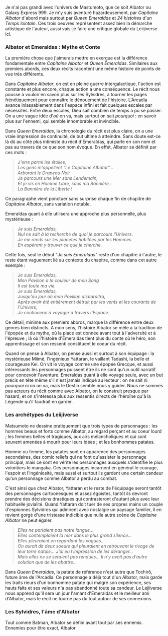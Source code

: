 Je n'ai pas grandi avec l'univers de Mastumoto, que ce soit Albator ou Galaxy Express 999. Je m'y suis aventuré hazardeusement, par *Capitaine Albator* d'abord mais surtout par *Queen Emeraldas* et *24 histoires d'un Temps lointain*. Ces trois oeuvres représentent assez bien la démarche artistique de l'auteur, aussi vais-je faire une critique globale du Leiijiverse ici. 

### Albator et Emeraldas : Mythe et Conte

La première chose que j'aimerais mettre en exergue est la différence fondamentale entre *Capitaine Albator* et *Queen Emeraldas*. Similaires aux premiers abords, ces deux récits racontent une même histoire de points de vue très différents.

Dans *Capitaine Albator*, on est en pleine guerre intergalactique, l'action est constante et plus encore, chaque action a une conséquence. Le récit nous pousse à vouloir en savoir plus sur les Sylvidres, à tourner les pages frénétiquement pour connaître le dénouement de l'histoire. L'Arcadia avance inlassablement dans l'espace infini et fait quelques escales par nécessités. Entre deux escales, Dieu sait combien de temps à pu se passer. On a une vague idée d'*où* on va, mais surtout on sait *pourquoi* : en savoir plus sur l'ennemi, qui semble innombrable et invincible.

Dans *Queen Emeraldas*, la chronologie du récit est plus claire, on a une vraie impression de continuité, de but ultime à atteindre. Sans doute est-ce là dû au côté plus intimiste du récit d'Emeraldas, qui parle en son nom et pas au travers de ce que son nom évoque. En effet, Albator se définit par ces mots :

> *J'erre parmi les étoiles,  
> Les gens m'appellent "Le Capitaine Albator"...  
> Arborant le Drapeau Noir  
> Je parcours une Mer sans Lendemain,  
> Et je vis en Homme Libre, sous ma Bannière :  
> La Bannière de la Liberté !*

Ce paragraphe vient ponctuer sans surprise chaque fin de chapitre de *Capitaine Albator*, sans variation notable.

Emeraldas quant à elle utilisera une approche plus personnelle, plus mystérieuse :

> *Je suis Emeraldas,  
> Nul ne sait à la recherche de quoi je parcours l'Univers.  
> Je me rends sur les planètes habitées par les Hommes  
> En espérant y trouver ce que je cherche.*

Cette fois, seul le début "*Je suis Emeraldas*" reste d'un chapitre à l'autre, le reste étant vaguement lié au contexte du chapitre, comme dans cet autre exemple :

> *Je suis Emeraldas,  
> Mon Pavillon a la couleur de mon Sang  
> Il est toute ma vie.  
> Je suis Emeraldas,  
> Jusqu'au jour où mon Pavillon disparaitra,  
> Après avoir été entièrement détruit par les vents et les courants de l'Univers,  
> Je continuerai à voyager à travers l'Espace.*

Ce détail, minime aux premiers abords, marque la différence entre deux genres bien distincts. A mon sens, l'histoire Albator se mêle à la tradition de l'épopée et du mythe, où la place est donnée avant tout à l'adversité et à l'épreuve ; là où l'histoire d'Emeraldas tient plus du conte où le héro, son apprentissage et son ressenti constituent le coeur du récit.

Quand on pense à Albator, on pense aussi et surtout à son équipage : la mystérieuse Miimé, l'ingénieux Yattaran, le vaillant Tadashi, la belle et courageuse Kei. On vit le voyage comme une épopée Grecque, et aussi intéressants les personnages puissent être ils ne sont qu'un outil narratif pour concevoir l'aventure. Emeraldas quant à elle voyage seule, avec un but précis en tête même s'il n'est jamais indiqué au lecteur : on ne sait ni *pourquoi* ni *où* on va, mais le Destin semble nous y guider. Nous ne sommes pas acteurs du récit comme avec Albator, on le construit presque par hasard, et on s'intéressa plus aux ressentis directs de l'héroïne qu'à la Légende qu'il faudrait en garder.


### Les archétypes du Leiijiverse

Matsumoto ne dessine pratiquement que trois types de personnages : les hommes beaux et forts comme Albator, au regard perçant et au coeur lourd ; les femmes belles et tragiques, aux airs mélancholiques et qui sont souvent amenées à mourir pour leurs idées ; et les bonhommes patates. 

Homme ou femme, les patates sont en apparence des personnages secondaires, des comic reliefs qui ne font qu'assister le personnage principal, mais ce sont en vérité les personnages auxquels s'identifie le plus volontiers le mangaka. Ces personnages incarnent en général le courage, l'espoir et l'ingéniosité, mais aussi et surtout ils gardent une certain candeur qu'un personnage comme Albator a perdu au combat.

C'est ainsi que chez Albator, Yattaran et le reste de l'équipage seront tantôt des personnages cartoonesques et assez égoïstes, tantôt ils devront prendre des décisions drastiques qui contrasteront d'autant plus avec leur habituelle jovialité. Quand Yattaran doit tuer de ses propres mains un couple d'espionnes Sylvidres qui admirent avec nostalgie un paysage familier, il en revient gorgé d'une tristesse indicible que nulle autre scène de *Capitaine Albator* ne peut égaler.


> *Elles ne parlaient pas notre langue...  
> Elles contemplaient la mer dans le plus grand silence...  
> Elles pleuraient en regardant les vagues...  
> On aurait dit deux soeurs qui pleuraient en retrouvant le rivage de leur terre natale... J'ai eu l'impression de les déranger...  
> Mais elles ne se seraient pas rendues... Il n'y avait pas d'autre solution que de les abattre...*

Dans *Queen Emeraldas*, la patate de référence n'est autre que Tochirô, future âme de l'Arcadia. Ce personnage a déjà tout d'un Albator, mais garde les traits rieurs d'un bonhomme patate qui malgré son expérience, ses hauts faits et ses valeurs n'a pas abandonné toute sa candeur. Le Lejiiverse nous apprend qu'il sera un jour l'amant d'Emeraldas et le meilleur ami d'Albator, mais le récit ne tourne pas du tout autour de ses connexions.


### Les Sylvidres, l'âme d'Albator

Tout comme Batman, Albator se défini avant tout par ses ennemis. Ennemies pour être exact, Albator 